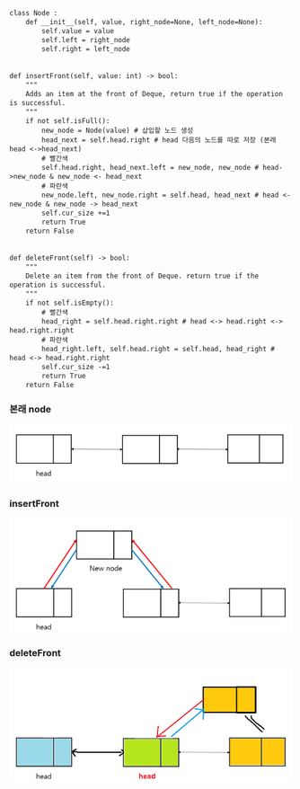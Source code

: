     class Node :
        def __init__(self, value, right_node=None, left_node=None):
            self.value = value
            self.left = right_node
            self.right = left_node
            
        
    def insertFront(self, value: int) -> bool:
        """
        Adds an item at the front of Deque, return true if the operation is successful.
        """
        if not self.isFull():
            new_node = Node(value) # 삽입할 노드 생성
            head_next = self.head.right # head 다음의 노드를 따로 저장 (본래 head <->head_next)
            # 빨간색
            self.head.right, head_next.left = new_node, new_node # head->new_node & new_node <- head_next
            # 파란색
            new_node.left, new_node.right = self.head, head_next # head <-new_node & new_node -> head_next
            self.cur_size +=1
            return True
        return False
    

    def deleteFront(self) -> bool:
        """
        Delete an item from the front of Deque. return true if the operation is successful.
        """
        if not self.isEmpty():
            # 빨간색
            head_right = self.head.right.right # head <-> head.right <-> head.right.right
            # 파란색
            head_right.left, self.head.right = self.head, head_right # head <-> head.right.right
            self.cur_size -=1
            return True
        return False



### 본래 node
![내가 이해를 위해 그린 그림](/풀이/참고이미지/original_node.PNG)

### insertFront
![내가 이해를 위해 그린 그림](/풀이/참고이미지/insert_front.PNG)

### deleteFront
![내가 이해를 위해 그린 그림](/풀이/참고이미지/delete_front.png)


